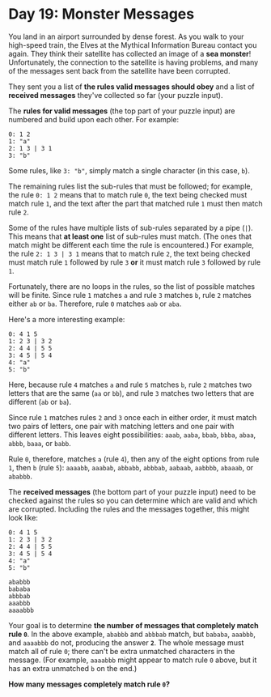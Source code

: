 # Day 19: Monster Messages

You land in an airport surrounded by dense forest. As you walk to your high-speed train, the Elves at the Mythical
Information Bureau contact you again. They think their satellite has collected an image of a **sea monster**!
Unfortunately, the connection to the satellite is having problems, and many of the messages sent back from the satellite
have been corrupted.

They sent you a list of **the rules valid messages should obey** and a list of **received messages** they've collected
so far (your puzzle input).

The **rules for valid messages** (the top part of your puzzle input) are numbered and build upon each other. For
example:

```text
0: 1 2
1: "a"
2: 1 3 | 3 1
3: "b"
```

Some rules, like `3: "b"`, simply match a single character (in this case, `b`).

The remaining rules list the sub-rules that must be followed; for example, the rule `0: 1 2` means that to match rule
`0`, the text being checked must match rule `1`, and the text after the part that matched rule `1` must then match rule
`2`.

Some of the rules have multiple lists of sub-rules separated by a pipe (`|`). This means that **at least one** list of
sub-rules must match. (The ones that match might be different each time the rule is encountered.) For example, the rule
`2: 1 3 | 3 1` means that to match rule `2`, the text being checked must match rule `1` followed by rule `3` **or** it
must match rule `3` followed by rule `1`.

Fortunately, there are no loops in the rules, so the list of possible matches will be finite. Since rule `1` matches `a`
and rule `3` matches `b`, rule `2` matches either `ab` or `ba`. Therefore, rule `0` matches `aab` or `aba`.

Here's a more interesting example:

```text
0: 4 1 5
1: 2 3 | 3 2
2: 4 4 | 5 5
3: 4 5 | 5 4
4: "a"
5: "b"
```

Here, because rule `4` matches `a` and rule `5` matches `b`, rule `2` matches two letters that are the same (`aa` or
`bb`), and rule `3` matches two letters that are different (`ab` or `ba`).

Since rule `1` matches rules `2` and `3` once each in either order, it must match two pairs of letters, one pair with
matching letters and one pair with different letters. This leaves eight possibilities: `aaab`, `aaba`, `bbab`, `bbba`,
`abaa`, `abbb`, `baaa`, or `babb`.

Rule `0`, therefore, matches `a` (rule `4`), then any of the eight options from rule `1`, then `b` (rule `5`): `aaaabb`, `aaabab`, `abbabb`, `abbbab`, `aabaab`, `aabbbb`, `abaaab`, or `ababbb`.

The **received messages** (the bottom part of your puzzle input) need to be checked against the rules so you can
determine which are valid and which are corrupted. Including the rules and the messages together, this might look like:

```text
0: 4 1 5
1: 2 3 | 3 2
2: 4 4 | 5 5
3: 4 5 | 5 4
4: "a"
5: "b"

ababbb
bababa
abbbab
aaabbb
aaaabbb
```

Your goal is to determine **the number of messages that completely match rule `0`**. In the above example, `ababbb` and
`abbbab` match, but `bababa`, `aaabbb`, and `aaaabbb` do not, producing the answer **`2`**. The whole message must match
all of rule `0`; there can't be extra unmatched characters in the message. (For example, `aaaabbb` might appear to match
rule `0` above, but it has an extra unmatched `b` on the end.)

**How many messages completely match rule `0`?**
